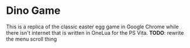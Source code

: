 # Dino Game
This is a replica of the classic easter egg game in Google Chrome while there isn't internet that is written in OneLua for the PS Vita.
**TODO**: rewrite the menu scroll thing
